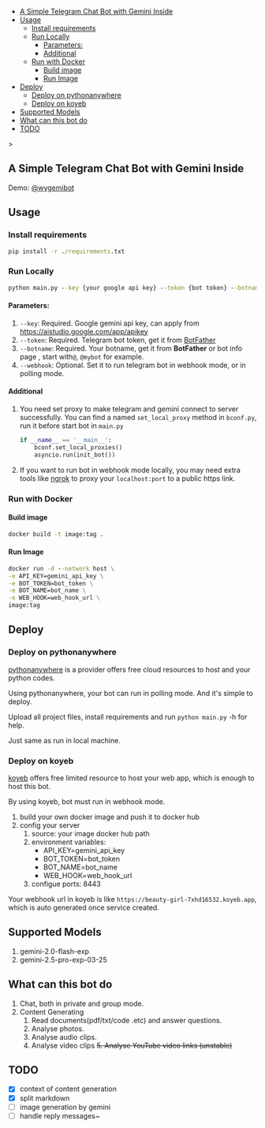 <!-- TOC -->
  * [A Simple Telegram Chat Bot with Gemini Inside](#a-simple-telegram-chat-bot-with-gemini-inside)
  * [Usage](#usage)
    * [Install requirements](#install-requirements)
    * [Run Locally](#run-locally)
      * [Parameters:](#parameters)
      * [Additional](#additional-)
    * [Run with Docker](#run-with-docker)
      * [Build image](#build-image)
      * [Run Image](#run-image)
  * [Deploy](#deploy)
    * [Deploy on pythonanywhere](#deploy-on-pythonanywhere)
    * [Deploy on koyeb](#deploy-on-koyeb)
  * [Supported Models](#supported-models)
  * [What can this bot do](#what-can-this-bot-do)
  * [TODO](#todo)
<!-- TOC -->>


## A Simple Telegram Chat Bot with Gemini Inside

Demo: [@wygemibot](https://t.me/wygemibot)

## Usage

### Install requirements

```cmd
pip install -r ./requirements.txt
```

### Run Locally

```cmd
python main.py --key {your google api key} --token {bot token} --botname {botname} --webhook {webhook url}
```

#### Parameters:

1. `--key`: Required. Google gemini api key, can apply from https://aistudio.google.com/app/apikey
2. `--token`: Required. Telegram bot token, get it from [BotFather](https://t.me/BotFather)
3. `--botname`: Required. Your botname, get it from **BotFather** or bot info page <username>, 
   start with`@`, `@mybot` for example. 
4. `--webhook`: Optional. Set it to run telegram bot in webhook mode, or in polling mode.

#### Additional 

1. You need set proxy to make telegram and gemini connect to server successfully. You can find a 
   named `set_local_proxy` method in `bconf.py`, run it before start bot in `main.py`

    ```python
    if __name__ == '__main__':
        bconf.set_local_proxies()
        asyncio.run(init_bot())
    ```

2. If you want to run bot in webhook mode locally, you may need extra tools like [ngrok](https://ngrok.com/) 
   to proxy your `localhost:port` to a public https link.

### Run with Docker

#### Build image

```cmd
docker build -t image:tag .
```

#### Run Image

```cmd
docker run -d --network host \
-e API_KEY=gemini_api_key \
-e BOT_TOKEN=bot_token \
-e BOT_NAME=bot_name \
-e WEB_HOOK=web_hook_url \
image:tag
```

## Deploy

### Deploy on pythonanywhere

[pythonanywhere](https://www.pythonanywhere.com/) is a provider offers free cloud resources to host and your python codes.

Using pythonanywhere, your bot can run in polling mode. And it's simple to deploy.

Upload all project files, install requirements and run `python main.py` -h for help.

Just same as run in local machine.

### Deploy on koyeb

[koyeb](https://app.koyeb.com/) offers free limited resource to host your web app, which is enough to host this bot.

By using koyeb, bot must run in webhook mode.

1. build your own docker image and push it to docker hub
2. config your server
   1. source: your image docker hub path
   2. environment variables:
      - API_KEY=gemini_api_key 
      - BOT_TOKEN=bot_token 
      - BOT_NAME=bot_name 
      - WEB_HOOK=web_hook_url 
   3. configue ports: 8443

Your webhook url in koyeb is like `https://beauty-girl-7xhd16532.koyeb.app`, which is auto generated once 
service created.

## Supported Models

1. gemini-2.0-flash-exp
2. gemini-2.5-pro-exp-03-25

## What can this bot do

1. Chat, both in private and group mode.
2. Content Generating
   1. Read documents(pdf/txt/code .etc) and answer questions.
   2. Analyse photos. 
   3. Analyse audio clips.
   4. Analyse video clips
   ~~5. Analyse YouTube video links (unstable)~~


## TODO

- [x] context of content generation
- [x] split markdown
- [ ] image generation by gemini
- [ ] handle reply messages~

